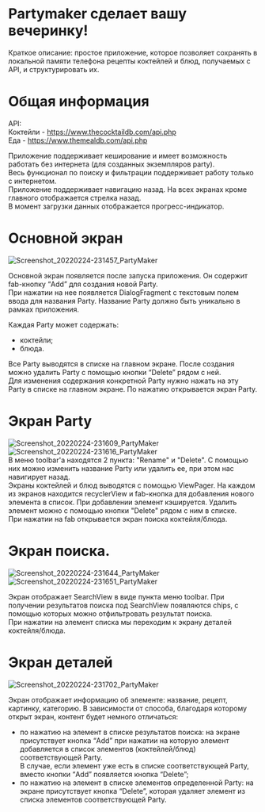 # Partymaker сделает вашу вечеринку!  
Краткое описание: простое приложение, которое позволяет сохранять в локальной памяти телефона рецепты коктейлей и блюд, получаемых с API, и структурировать их.  

# Общая информация  
API:  
Коктейли - https://www.thecocktaildb.com/api.php  
Еда - https://www.themealdb.com/api.php  

Приложение поддерживает кеширование и имеет возможность работать без интернета (для созданных экземпляров party).  
Весь функционал по поиску и фильтрации поддерживает работу только с интернетом.  
Приложение поддерживает навигацию назад. На всех экранах кроме главного отображается стрелка назад.  
В момент загрузки данных отображается прогресс-индикатор.  

# Основной экран  

![Screenshot_20220224-231457_PartyMaker](https://user-images.githubusercontent.com/49619834/155603404-6ea6b37a-ebef-425d-add8-f55e117bf21e.jpg)  

Основной экран появляется после запуска приложения. Он содержит fab-кнопку “Add” для создания новой Party.  
При нажатии на нее появляется DialogFragment с текстовым полем ввода для названия Party. Название Party должно быть уникально в рамках приложения.  

Каждая Party может содержать:  
- коктейли;  
- блюда.  

Все Party выводятся в списке на главном экране. После создания можно удалить Party с помощью кнопки “Delete” рядом с ней.  
Для изменения содержания конкретной Party нужно нажать на эту Party в списке на главном экране. По нажатию открывается экран Party.  

# Экран Party  

![Screenshot_20220224-231609_PartyMaker](https://user-images.githubusercontent.com/49619834/155603462-553dbecf-d520-4e19-829c-7e06c501117a.jpg)  
![Screenshot_20220224-231616_PartyMaker](https://user-images.githubusercontent.com/49619834/155603565-18b6e48c-18b2-4f10-a12f-15ddc5d4ad2a.jpg)  
В меню toolbar'a находятся 2 пункта: "Rename" и "Delete". С помощью них можно изменить название Party или удалить ее, при этом нас навигирует назад.  
Экраны коктейлей и блюд выводятся с помощью ViewPager. На каждом из экранов находится recyclerView и fab-кнопка для добавления нового элемента в список. 
При добавлении элемент кэшируется. Удалить элемент можно с помощью кнопки "Delete" рядом с ним в списке.  
При нажатии на fab открывается экран поиска коктейля/блюда.

# Экран поиска.  

![Screenshot_20220224-231644_PartyMaker](https://user-images.githubusercontent.com/49619834/155603603-c1e2a0b0-eaa6-436c-aac3-61905d039679.jpg)  
![Screenshot_20220224-231651_PartyMaker](https://user-images.githubusercontent.com/49619834/155603628-c1802a90-6ac8-442f-a9fc-4d0075d9dff5.jpg)  

Экран отображает SearchView в виде пункта меню toolbar. При получении результатов поиска под SearchView появляются chips, с помощью которых можно отфильтровать результат поиска.  
При нажатии на элемент списка мы переходим к экрану деталей коктейля/блюда.  

# Экран деталей  

![Screenshot_20220224-231702_PartyMaker](https://user-images.githubusercontent.com/49619834/155603647-c95b16ae-303a-4cc1-81ab-a9fefba29dc6.jpg)  

Экран отображает информацию об элементе: название, рецепт, картинку, категорию. В зависимости от способа, благодаря которому открыт экран, контент будет немного отличаться:  
- по нажатию на элемент в списке результатов поиска: на экране присутствует кнопка “Add” при нажатии на которую элемент добавляется в список элементов (коктейлей/блюд) соответствующей Party.  
В случае, если элемент уже есть в списке соответствующей Party, вместо кнопки “Add” появляется кнопка “Delete”;  
- по нажатию на элемент в списке элементов определенной Party: на экране присутствует кнопка “Delete”, которая удаляет элемент из списка элементов соответствующей Party.  



